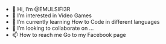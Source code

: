 - 👋 Hi, I’m @EMULSIFI3R
- 👀 I’m interested in Video Games
- 🌱 I’m currently learning How to Code in different languages
- 💞️ I’m looking to collaborate on ...
- 📫 How to reach me Go to my Facebook page

<!---
EMULSIFI3R/EMULSIFI3R is a ✨ special ✨ repository because its `README.md` (this file) appears on your GitHub profile.
You can click the Preview link to take a look at your changes.
--->
